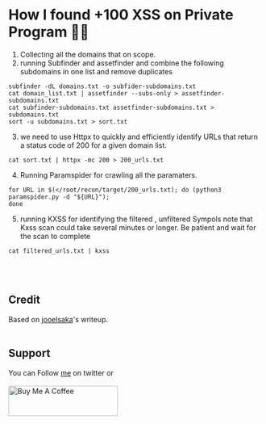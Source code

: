 # How I found +100 XSS on Private Program 🧙‍♂️

1. Collecting all the domains that on scope.
2. running Subfinder and assetfinder and combine the following subdomains in one list and remove duplicates
```
subfinder -dL domains.txt -o subfider-subdomains.txt
cat domain_list.txt | assetfinder --subs-only > assetfinder-subdomains.txt
cat subfinder-subdomains.txt assetfinder-subdomains.txt > subdomains.txt
sort -u subdomains.txt > sort.txt
```
3. we need to use Httpx to quickly and efficiently identify URLs that return a status code of 200 for a given domain list.
```
cat sort.txt | httpx -mc 200 > 200_urls.txt
```
4. Running Paramspider for crawling all the paramaters.
```
for URL in $(</root/recon/target/200_urls.txt); do (python3 paramspider.py -d "${URL}");
done
```
5. running KXSS for identifying the filtered , unfiltered Sympols note that Kxss scan could take several minutes or longer. Be patient and wait for the scan to complete
```
cat filtered_urls.txt | kxss
```

<br>&nbsp;
## Credit
Based on [jooelsaka](https://medium.com/@jooelsaka/how-i-found-100-reflected-cross-site-scripting-sql-injection-on-an-private-hackerone-bug-bounty-26eef05c9b63)'s writeup.
<br>&nbsp;

## Support
You can Follow [me](https://twitter.com/MeAsHacker_HNA) on twitter or
<br><br><a href="https://www.buymeacoffee.com/NafisiAslH" target="_blank"><img src="https://cdn.buymeacoffee.com/buttons/v2/default-yellow.png" alt="Buy Me A Coffee" style="height: 60px !important;width: 217px !important;" ></a>
